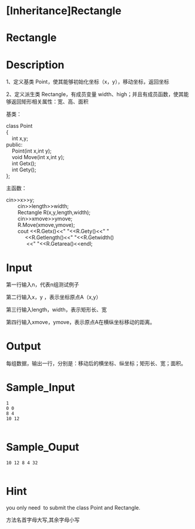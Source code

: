 # [Inheritance]Rectangle

# Rectangle

# Description
<p>1、定义基类 Point，使其能够初始化坐标（x，y），移动坐标，返回坐标</p>
<p>2、定义派生类 Rectangle，有成员变量 width、high；并且有成员函数，使其能够返回矩形相关属性：宽、高、面积</p>
<p>基类：</p>
<div>class Point</div>
<div>{ &nbsp;</div>
<div>&nbsp; &nbsp; int x,y;</div>
<div>public:</div>
<div>&nbsp; &nbsp; Point(int x,int y);</div>
<div>&nbsp; &nbsp; void Move(int x,int y);</div>
<div>&nbsp; &nbsp; int Getx();</div>
<div>&nbsp; &nbsp; int Gety();</div>
<div>};</div>
<p>主函数：</p>
<p>cin&gt;&gt;x&gt;&gt;y;<br />
&nbsp;&nbsp; &nbsp;&nbsp;&nbsp; &nbsp;cin&gt;&gt;length&gt;&gt;width;<br />
&nbsp;&nbsp; &nbsp;&nbsp;&nbsp; &nbsp;Rectangle R(x,y,length,width);<br />
&nbsp;&nbsp; &nbsp;&nbsp;&nbsp; &nbsp;cin&gt;&gt;xmove&gt;&gt;ymove;<br />
&nbsp;&nbsp; &nbsp;&nbsp;&nbsp; &nbsp;R.Move(xmove,ymove);<br />
&nbsp;&nbsp; &nbsp;&nbsp;&nbsp; &nbsp;cout &lt;&lt;R.Getx()&lt;&lt;&quot; &quot;&lt;&lt;R.Gety()&lt;&lt;&quot; &quot;<br />
&nbsp;&nbsp; &nbsp;&nbsp;&nbsp; &nbsp;&nbsp;&nbsp; &nbsp; &lt;&lt;R.Getlength()&lt;&lt;&quot; &quot;&lt;&lt;R.Getwidth()<br />
&nbsp;&nbsp; &nbsp;&nbsp;&nbsp; &nbsp; &nbsp;&nbsp; &nbsp; &lt;&lt;&quot; &quot;&lt;&lt;R.Getarea()&lt;&lt;endl;</p>

# Input
<p>第一行输入n，代表n组测试例子</p>
<p>第二行输入x，y ，表示坐标原点A（x,y）</p>
<p>第三行输入length，width，表示矩形长、宽</p>
<p>第四行输入xmove，ymove，表示原点A在横纵坐标移动的距离。</p>

# Output
<p>每组数据，输出一行，分别是：移动后的横坐标、纵坐标；矩形长、宽；面积。</p>

# Sample_Input
```
1
0 0
8 4
10 12


```

# Sample_Ouput
```
10 12 8 4 32


```

# Hint
<p>you ﻿only&nbsp;need &nbsp;to submit the class Point and Rectangle.</p>
<p>方法名首字母大写,其余字母小写</p>

